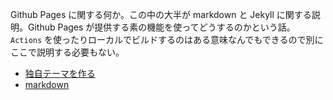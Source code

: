 Github Pages に関する何か。この中の大半が markdown と Jekyll に関する説明。Github Pages が提供する素の機能を使ってどうするのかという話。`Actions` を使ったりローカルでビルドするのはある意味なんでもできるので別にここで説明する必要もない。



- [独自テーマを作る](独自テーマを作る/index.md)
- [markdown](markdown/index.md)






